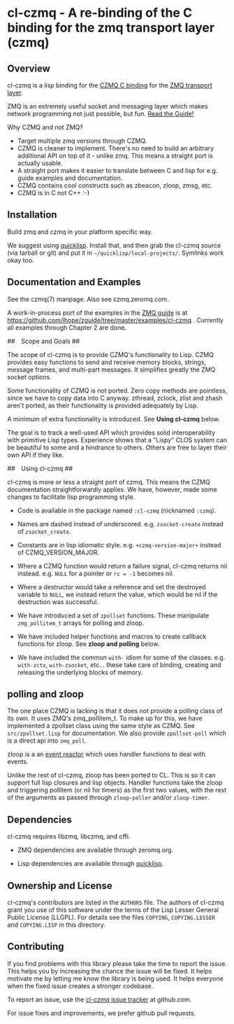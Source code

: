 # cl-czmq - A re-binding of the C binding for the zmq transport layer (czmq) #

## Overview ##

cl-czmq is a lisp binding for the [CZMQ C
binding](http://czmq.zeromq.org/) for the [ZMQ transport
layer](http://zeromq.org/).

ZMQ is an extremely useful socket and messaging layer which makes
network programming not just possible, but fun. [Read the
Guide!](http://zguide.zeromq.org/page:all)

Why CZMQ and not ZMQ?

- Target multiple zmq versions through CZMQ.
- CZMQ is cleaner to implement. There's no need to build an arbitrary
  additional API on top of it - unlike zmq. This means a straight port
  is actually usable.
- A straight port makes it easier to translate between C and lisp for
  e.g. guide examples and documentation.
- CZMQ contains cool constructs such as zbeacon, zloop, zmsg, etc.
- CZMQ is in C not C++ :-)

## Installation ##

Build zmq and czmq in your platform specific way.

We suggest using [quicklisp](http://www.quicklisp.org). Install that,
and then grab the cl-czmq source (via tarball or git) and put it in
`~/quicklisp/local-projects/`. Symlinks work okay too.

## Documentation and Examples ##

See the czmq(7) manpage. Also see czmq.zeromq.com.

A work-in-process port of the examples in the [ZMQ guide](http://zguide.zeromq.org/page:all) is at https://github.com/lhope/zguide/tree/master/examples/cl-czmq . Currently all examples through Chapter 2 are done.


## Scope and Goals ##

The scope of cl-czmq is to provide CZMQ's functionality to Lisp. CZMQ
provides easy functions to send and receive memory blocks, strings,
message frames, and multi-part messages. It simplifies greatly the ZMQ
socket options.

Some functionality of CZMQ is not ported. Zero copy methods are
pointless, since we have to copy data into C anyway. zthread, zclock,
zlist and zhash aren't ported, as their functionality is provided
adequately by Lisp.

A minimum of extra functionality is introduced. See **Using cl-czmq**
below.

The goal is to track a well-used API which provides solid
interoperability with primitive Lisp types. Experience shows that a
"Lispy" CLOS system can be beautiful to some and a hindrance to
others.  Others are free to layer their own API if they like.

## Using cl-czmq ##

cl-czmq is more or less a straight port of czmq. This means the CZMQ
documentation straightforwardly applies. We have, however, made some
changes to facilitate lisp programming style.

- Code is available in the package named `:cl-czmq` (nicknamed `:czmq`).

- Names are dashed instead of underscored. e.g. `zsocket-create`
  instead of `zsocket_create`.

- Constants are in lisp idiomatic style. e.g. `+czmq-version-major+` instead of
  CZMQ_VERSION_MAJOR.

- Where a CZMQ function would return a failure signal, cl-czmq returns
  nil instead. e.g. `NULL` for a pointer or `rc = -1` becomes nil.

- Where a destructor would take a reference and set the destroyed
  variable to `NULL`, we instead return the value, which would be nil
  if the destruction was successful.

- We have introduced a set of `zpollset` functions. These manipulate
  `zmg_pollitem_t` arrays for polling and zloop.

- We have included helper functions and macros to create callback
  functions for zloop. See **zloop and polling** below.

- We have included the common `with-` idiom for some of the
  classes. e.g. `with-zctx`, `with-zsocket`, etc... these take care of
  binding, creating and releasing the underlying blocks of memory.

## polling and zloop ##

The one place CZMQ is lacking is that it does not provide a polling
class of its own. It uses ZMQ's zmq_pollitem_t. To make up for this,
we have implemented a zpollset class using the same style as CZMQ. See
`src/zpollset.lisp` for documentation. We also provide `zpollset-poll`
which is a direct api into `zmq_poll`.

zloop is a an [event
reactor](http://en.wikipedia.org/wiki/Reactor_pattern) which uses
handler functions to deal with events.

Unlike the rest of cl-czmq, zloop has been ported to CL. This is so it
can support full lisp closures and lisp objects.  Handler functions
take the zloop and triggering pollitem (or nil for timers) as the
first two values, with the rest of the arguments as passed through
`zloop-poller` and/or `zloop-timer`.

## Dependencies ##

cl-czmq requires libzmq, libczmq, and cffi.

- ZMQ dependencies are available through zeromq.org.

- Lisp dependencies are available through
  [quicklisp](http://www.quicklisp.org).

## Ownership and License ##

cl-czmq's contributors are listed in the `AUTHORS` file. The authors of cl-czmq grant you use of this software under the terms of the Lisp Lesser General Public License (LLGPL). For details see the files `COPYING`, `COPYING.LESSER` and `COPYING.LISP` in this directory.

## Contributing ##

If you find problems with this library please take the time to report the issue. This helps you by increasing the chance the issue will be fixed. It helps motivate me by letting me know the library is being used. It helps everyone when the fixed issue creates a stronger codebase.

To report an issue, use the [cl-czmq issue tracker](https://github.com/lhope/cl-czmq/issues) at github.com.

For issue fixes and improvements, we prefer github pull requests.
